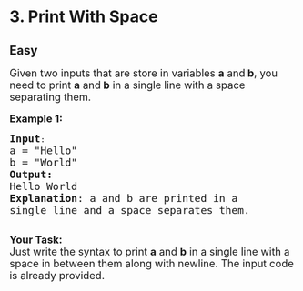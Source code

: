 # 3. Print With Space
## Easy
<div class="problem-statement">
                <p></p><p><span style="font-size:18px">Given two inputs that are store in variables <strong>a</strong> and<strong> b</strong>, you need to print <strong>a</strong> and<strong> b</strong> in a single line with a space separating them.</span><br>
<br>
<span style="font-size:18px"><strong>Example 1:</strong></span></p>

<pre><span style="font-size:18px"><strong>Input</strong></span>:
<span style="font-size:18px">a = "Hello"
b = "World"
<strong>Output:</strong> 
Hello World
<strong>Explanation</strong>: a and b are printed in a
single line and a space separates them.
</span></pre>

<p><br>
<span style="font-size:18px"><strong>Your Task:&nbsp; </strong></span><br>
<span style="font-size:18px">Just write the syntax to print <strong>a</strong> and <strong>b</strong> in a single line with a space in between them along with newline. The input code is already provided.</span></p>
 <p></p>
            </div>